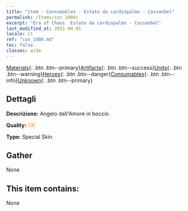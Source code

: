```yaml
---
title: "Item - Consumables - Estate da cardiopalmo - Cassanbel"
permalink: /Items/con_1080/
excerpt: "Era of Chaos  Estate da cardiopalmo - Cassanbel"
last_modified_at: 2021-04-01
locale: it
ref: "con_1080.md"
toc: false
classes: wide
---
```

 [Materials](/it/Items/){: .btn .btn--primary}[Artifacts](/it/Items/Artifacts/){: .btn .btn--success}[Units](/it/Items/Units/){: .btn .btn--warning}[Heroes](/it/Items/Heroes/){: .btn .btn--danger}[Consumables](/it/Items/Consumables/){: .btn .btn--info}[Unknown](/it/Items/Unknown/){: .btn .btn--primary}

## Dettagli
 **Descrizione:** Angelo dell'Amore in boccio

 **Quality:** <span style="color: #FF8C00">OK</span>

 **Type:** Special Skin

## Gather

  None

## This item contains:

  None

